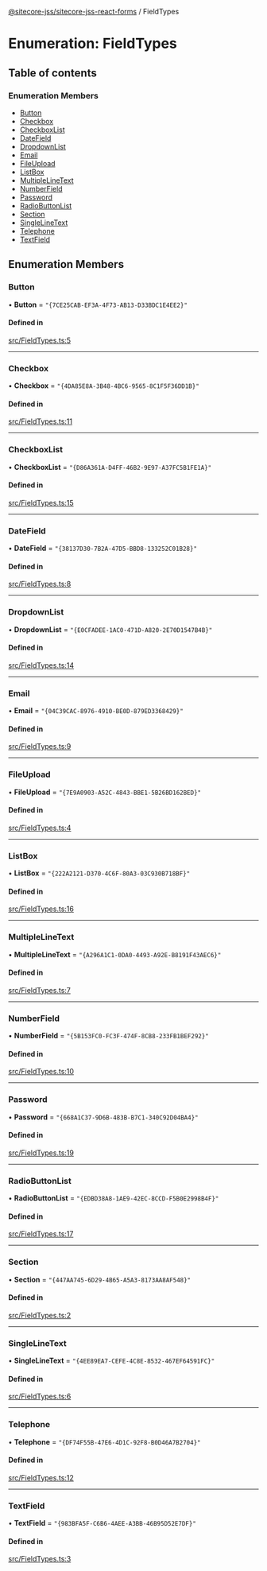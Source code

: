 [@sitecore-jss/sitecore-jss-react-forms](../README.md) / FieldTypes

# Enumeration: FieldTypes

## Table of contents

### Enumeration Members

- [Button](FieldTypes.md#button)
- [Checkbox](FieldTypes.md#checkbox)
- [CheckboxList](FieldTypes.md#checkboxlist)
- [DateField](FieldTypes.md#datefield)
- [DropdownList](FieldTypes.md#dropdownlist)
- [Email](FieldTypes.md#email)
- [FileUpload](FieldTypes.md#fileupload)
- [ListBox](FieldTypes.md#listbox)
- [MultipleLineText](FieldTypes.md#multiplelinetext)
- [NumberField](FieldTypes.md#numberfield)
- [Password](FieldTypes.md#password)
- [RadioButtonList](FieldTypes.md#radiobuttonlist)
- [Section](FieldTypes.md#section)
- [SingleLineText](FieldTypes.md#singlelinetext)
- [Telephone](FieldTypes.md#telephone)
- [TextField](FieldTypes.md#textfield)

## Enumeration Members

### Button

• **Button** = ``"{7CE25CAB-EF3A-4F73-AB13-D33BDC1E4EE2}"``

#### Defined in

[src/FieldTypes.ts:5](https://github.com/Sitecore/jss/blob/07fb39be2/packages/sitecore-jss-react-forms/src/FieldTypes.ts#L5)

___

### Checkbox

• **Checkbox** = ``"{4DA85E8A-3B48-4BC6-9565-8C1F5F36DD1B}"``

#### Defined in

[src/FieldTypes.ts:11](https://github.com/Sitecore/jss/blob/07fb39be2/packages/sitecore-jss-react-forms/src/FieldTypes.ts#L11)

___

### CheckboxList

• **CheckboxList** = ``"{D86A361A-D4FF-46B2-9E97-A37FC5B1FE1A}"``

#### Defined in

[src/FieldTypes.ts:15](https://github.com/Sitecore/jss/blob/07fb39be2/packages/sitecore-jss-react-forms/src/FieldTypes.ts#L15)

___

### DateField

• **DateField** = ``"{38137D30-7B2A-47D5-BBD8-133252C01B28}"``

#### Defined in

[src/FieldTypes.ts:8](https://github.com/Sitecore/jss/blob/07fb39be2/packages/sitecore-jss-react-forms/src/FieldTypes.ts#L8)

___

### DropdownList

• **DropdownList** = ``"{E0CFADEE-1AC0-471D-A820-2E70D1547B4B}"``

#### Defined in

[src/FieldTypes.ts:14](https://github.com/Sitecore/jss/blob/07fb39be2/packages/sitecore-jss-react-forms/src/FieldTypes.ts#L14)

___

### Email

• **Email** = ``"{04C39CAC-8976-4910-BE0D-879ED3368429}"``

#### Defined in

[src/FieldTypes.ts:9](https://github.com/Sitecore/jss/blob/07fb39be2/packages/sitecore-jss-react-forms/src/FieldTypes.ts#L9)

___

### FileUpload

• **FileUpload** = ``"{7E9A0903-A52C-4843-BBE1-5B26BD162BED}"``

#### Defined in

[src/FieldTypes.ts:4](https://github.com/Sitecore/jss/blob/07fb39be2/packages/sitecore-jss-react-forms/src/FieldTypes.ts#L4)

___

### ListBox

• **ListBox** = ``"{222A2121-D370-4C6F-80A3-03C930B718BF}"``

#### Defined in

[src/FieldTypes.ts:16](https://github.com/Sitecore/jss/blob/07fb39be2/packages/sitecore-jss-react-forms/src/FieldTypes.ts#L16)

___

### MultipleLineText

• **MultipleLineText** = ``"{A296A1C1-0DA0-4493-A92E-B8191F43AEC6}"``

#### Defined in

[src/FieldTypes.ts:7](https://github.com/Sitecore/jss/blob/07fb39be2/packages/sitecore-jss-react-forms/src/FieldTypes.ts#L7)

___

### NumberField

• **NumberField** = ``"{5B153FC0-FC3F-474F-8CB8-233FB1BEF292}"``

#### Defined in

[src/FieldTypes.ts:10](https://github.com/Sitecore/jss/blob/07fb39be2/packages/sitecore-jss-react-forms/src/FieldTypes.ts#L10)

___

### Password

• **Password** = ``"{668A1C37-9D6B-483B-B7C1-340C92D04BA4}"``

#### Defined in

[src/FieldTypes.ts:19](https://github.com/Sitecore/jss/blob/07fb39be2/packages/sitecore-jss-react-forms/src/FieldTypes.ts#L19)

___

### RadioButtonList

• **RadioButtonList** = ``"{EDBD38A8-1AE9-42EC-8CCD-F5B0E2998B4F}"``

#### Defined in

[src/FieldTypes.ts:17](https://github.com/Sitecore/jss/blob/07fb39be2/packages/sitecore-jss-react-forms/src/FieldTypes.ts#L17)

___

### Section

• **Section** = ``"{447AA745-6D29-4B65-A5A3-8173AA8AF548}"``

#### Defined in

[src/FieldTypes.ts:2](https://github.com/Sitecore/jss/blob/07fb39be2/packages/sitecore-jss-react-forms/src/FieldTypes.ts#L2)

___

### SingleLineText

• **SingleLineText** = ``"{4EE89EA7-CEFE-4C8E-8532-467EF64591FC}"``

#### Defined in

[src/FieldTypes.ts:6](https://github.com/Sitecore/jss/blob/07fb39be2/packages/sitecore-jss-react-forms/src/FieldTypes.ts#L6)

___

### Telephone

• **Telephone** = ``"{DF74F55B-47E6-4D1C-92F8-B0D46A7B2704}"``

#### Defined in

[src/FieldTypes.ts:12](https://github.com/Sitecore/jss/blob/07fb39be2/packages/sitecore-jss-react-forms/src/FieldTypes.ts#L12)

___

### TextField

• **TextField** = ``"{983BFA5F-C6B6-4AEE-A3BB-46B95D52E7DF}"``

#### Defined in

[src/FieldTypes.ts:3](https://github.com/Sitecore/jss/blob/07fb39be2/packages/sitecore-jss-react-forms/src/FieldTypes.ts#L3)
